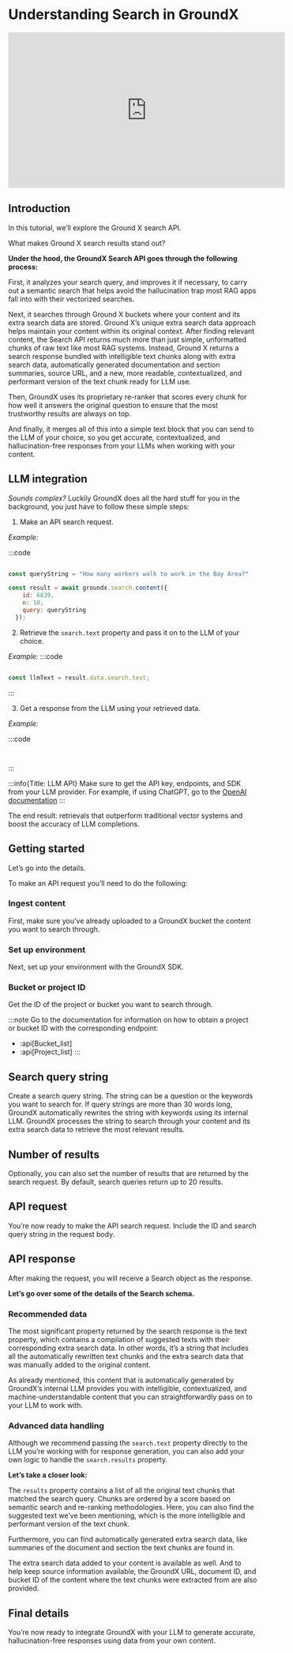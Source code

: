 # Understanding Search in GroundX
<iframe width="560" height="315" src="https://www.youtube.com/embed/gqNO5zGXU1w?si=CXtwQ3ziOuTnBP7P" title="YouTube video player" frameborder="0" allow="accelerometer; autoplay; clipboard-write; encrypted-media; gyroscope; picture-in-picture; web-share" allowfullscreen></iframe>

## Introduction
In this tutorial, we’ll explore the Ground X search API.

What makes Ground X search results stand out?

**Under the hood, the GroundX Search API goes through the following process:**

First, it analyzes your search query, and improves it if necessary, to carry out a semantic search that helps avoid the hallucination trap most RAG apps fall into with their vectorized searches.

Next, it searches through Ground X buckets where your content and its extra search data are stored.
Ground X’s unique extra search data approach helps maintain your content within its original context.
After finding relevant content, the Search API returns much more than just simple, unformatted chunks of raw text like most RAG systems.
Instead, Ground X returns a search response bundled with intelligible text chunks along with extra search data, automatically generated documentation and section summaries, source URL, and a new, more readable, contextualized, and performant version of the text chunk ready for LLM use.

Then, GroundX uses its proprietary re-ranker that scores every chunk for how well it answers the original question to ensure that the most trustworthy results are always on top.

And finally, it merges all of this into a simple text block that you can send to the LLM of your choice, so you get accurate, contextualized, and hallucination-free responses from your LLMs when working with your content.

## LLM integration
_Sounds complex?_
Luckily GroundX does all the hard stuff for you in the background, you just have to follow these simple steps:

1. Make an API search request.

_Example:_

:::code

```python

```

```javascript
const queryString = "How many workers walk to work in the Bay Area?"

const result = await groundx.search.content({
    id: 6839,
    n: 10,
    query: queryString
  });
```

2. Retrieve the `search.text` property and pass it on to the LLM of your choice.

_Example:_
:::code
```python

```

```javascript
const llmText = result.data.search.text;
```

:::

3. Get a response from the LLM using your retrieved data.

_Example:_

:::code

```python

```

```javascript

```

:::

:::info{Title: LLM API}
Make sure to get the API key, endpoints, and SDK from your LLM provider. For example, if using ChatGPT, go to the [OpenAI documentation](https://platform.openai.com/docs/overview)
:::

The end result: retrievals that outperform traditional vector systems and boost the accuracy of LLM completions.

## Getting started
Let’s go into the details.

To make an API request you’ll need to do the following:

### Ingest content
First, make sure you’ve already uploaded to a GroundX bucket the content you want to search through.

### Set up environment
Next, set up your environment with the GroundX SDK.

### Bucket or project ID
Get the ID of the project or bucket you want to search through.

:::note
Go to the documentation for information on how to obtain a project or bucket ID with the corresponding endpoint:
- :api[Bucket_list]
- :api[Project_list]
:::

## Search query string
Create a search query string. The string can be a question or the keywords you want to search for.
If query strings are more than 30 words long, GroundX automatically rewrites the string with keywords using its internal LLM.
GroundX processes the string to search through your content and its extra search data to retrieve the most relevant results.

## Number of results
Optionally, you can also set the number of results that are returned by the search request. By default, search queries return up to 20 results.

## API request
You’re now ready to make the API search request.
Include the ID and search query string in the request body. 

## API response
After making the request, you will receive a Search object as the response.

**Let’s go over some of the details of the Search schema.**

### Recommended data
The most significant property returned by the search response is the text property, which contains a compilation of suggested texts with their corresponding extra search data.
In other words, it’s a string that includes all the automatically rewritten text chunks and the extra search data that was manually added to the original content.

As already mentioned, this content that is automatically generated by GroundX’s internal LLM provides you with intelligible, contextualized, and machine-understandable content that you can straightforwardly pass on to your LLM to work with.

### Advanced data handling
Although we recommend passing the `search.text` property directly to the LLM you’re working with for response generation, you can also add your own logic to handle the `search.results` property.


**Let’s take a closer look:**

The `results` property contains a list of all the original text chunks that matched the search query. Chunks are ordered by a score based on semantic search and re-ranking methodologies. 
Here, you can also find the suggested text we’ve been mentioning, which is the more intelligible and performant version of the text chunk.

Furthermore, you can find automatically generated extra search data, like summaries of the document and section the text chunks are found in.

The extra search data added to your content is available as well.
And to help keep source information available, the GroundX URL, document ID, and bucket ID of the content where the text chunks were extracted from are also provided.

## Final details
You’re now ready to integrate GroundX with your LLM to generate accurate, hallucination-free responses using data from your own content.
